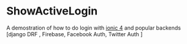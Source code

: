 <h1>ShowActiveLogin</h1>
A demostration of how to do login with <a href="https://ionicframework.com/">ionic 4</a> and popular backends [django DRF , Firebase, Facebook Auth, Twitter Auth ]
